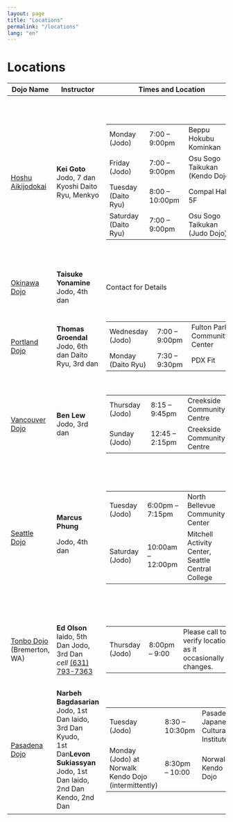 ```yaml
---
layout: page
title: "Locations"
permalink: "/locations"
lang: "en"
---
```


<h1 class="entry-title">Locations</h1>

<table class="c-location-table">
   <thead>
      <tr>
         <th>Dojo Name</th>
         <th>Instructor</th>
         <th>Times and Location</th>
         <th>Cost</th>
         <th>Notes</th>
      </tr>
   </thead>
   <tbody>
      <tr>
         <td><a href="#contactUs">Hoshu Aikijodokai</a></td>
         <td><strong>Kei Goto</strong> Jodo, 7 dan Kyoshi Daito Ryu, Menkyo</td>
         <td>
            <table>
               <tbody>
                  <tr>
                     <td>Monday (Jodo)</td>
                     <td>7:00 – 9:00pm</td>
                     <td>Beppu Hokubu Kominkan</td>
                  </tr>
                  <tr>
                     <td>Friday (Jodo)</td>
                     <td>7:00 – 9:00pm</td>
                     <td>Osu Sogo Taikukan (Kendo Dojo)</td>
                  </tr>
                  <tr>
                     <td>Tuesday (Daito Ryu)</td>
                     <td>8:00 – 10:00pm</td>
                     <td>Compal Hall 5F</td>
                  </tr>
                  <tr>
                     <td>Saturday (Daito Ryu)</td>
                     <td>7:00 – 9:00pm</td>
                     <td>Osu Sogo Taikukan (Judo&nbsp;Dojo)</td>
                  </tr>
               </tbody>
            </table>
         </td>
         <td>5,000 yen per month for both or 3,000 yen for&nbsp;one art.</td>
         <td>
            <table>
               <tbody>
                  <tr>
                     <td>
                        <a href="https://www.google.com/maps/place/%E5%88%A5%E5%BA%9C%E5%B8%82%E5%8C%97%E9%83%A8%E5%9C%B0%E5%8C%BA%E5%85%AC%E6%B0%91%E9%A4%A8/@33.3197,131.4992996,15z/data=!4m2!3m1!1s0x0:0x6f4580d5ece24bbe">Beppu Hokubu Kominkan </a>6-54 Shoningahamacho, Beppu, Oita Prefecture 874-0023, Japan
                     </td>
                  </tr>
                  <tr>
                     <td>
                        <a href="https://www.google.com/maps/place/Osu+Sports+Park/@33.3198414,131.4380145,12z/data=!4m5!1m2!2m1!1z57eP5ZCI6YGL5YuV5YWs5ZyS!3m1!1s0x35469fb9644fc6ed:0xc16011fad11cdb51">Osu Sogo Taikukan </a>1 Aobamachi, Oita, Oita Prefecture 870-0908, Japan
                     </td>
                  </tr>
                  <tr>
                     <td>
                        <a href="https://www.google.com/maps/place/%E3%82%B3%E3%83%B3%E3%83%91%E3%83%AB%E3%83%9B%E3%83%BC%E3%83%AB/@33.2353682,131.6088859,17z/data=!3m1!4b1!4m2!3m1!1s0x35469f7aa735032f:0x117517ede5970536">Compal Hall Judo Dojo </a>1 Chome-5-38 Funaimachi, Oita, Oita Prefecture 870-0021, Japan
                     </td>
                  </tr>
               </tbody>
            </table>
         </td>
      </tr>
      <tr>
         <td><a href="#contactUs">Okinawa Dojo</a></td>
         <td><strong>Taisuke Yonamine</strong> Jodo, 4th dan</td>
         <td>Contact for Details</td>
         <td>Contact for Details</td>
         <td>Naha, Okinawa, Japan Contact for Details</td>
      </tr>
      <tr>
         <td><a href="#contactUs">Portland Dojo</a></td>
         <td><strong>Thomas Groendal</strong> Jodo, 6th dan Daito Ryu, 3rd dan</td>
         <td>
            <table>
               <tbody>
                  <tr>
                     <td>Wednesday (Jodo)</td>
                     <td>7:00 – 9:00pm</td>
                     <td>Fulton Park Community Center</td>
                  </tr>
                  <tr>
                     <td>Monday (Daito Ryu)</td>
                     <td>7:30 – 9:30pm</td>
                     <td>PDX Fit</td>
                  </tr>
               </tbody>
            </table>
         </td>
         <td>
            $50 per month inclusive
            <p></p>
            <form action="https://www.paypal.com/cgi-bin/webscr?cmd=_s-xclick&amp;hosted_button_id=AXVY4CKK895N8" method="post" target="_top"><br>
               <a href="https://www.paypal.com/cgi-bin/webscr?cmd=_s-xclick&amp;hosted_button_id=AXVY4CKK895N8" target="_blank"><input alt="PayPal - The safer, easier way to pay online!" name="submit" src="https://www.paypalobjects.com/en_US/i/btn/btn_subscribeCC_LG.gif" type="image"></a><br>
               <img src="https://www.paypalobjects.com/en_US/i/scr/pixel.gif" alt="" width="1" height="1" border="0" scale="0"><br>
            </form>
         </td>
         <td>
            <a href="https://www.google.co.jp/maps/place/Fulton+Park+Community+Center/@45.4709182,-122.6789167,15z/data=!4m2!3m1!1s0x0:0xeb68d6fc5505a607">Fulton Park Community Center </a>68 SW Miles St, Portland, OR 97219, United States<br>
            <a href="https://www.facebook.com/PDXFit-1413771992226005/">PDX Fit </a>9212 SE Ramona St, Portland, Oregon 97266, United States
         </td>
      </tr>
      <tr>
         <td><a href="#contactUs">Vancouver Dojo</a></td>
         <td><strong>Ben Lew</strong> Jodo, 3rd dan</td>
         <td>
            <table>
               <tbody>
                  <tr>
                     <td>Thursday (Jodo)</td>
                     <td>8:15 – 9:45pm</td>
                     <td>Creekside Community Centre</td>
                  </tr>
                  <tr>
                     <td>Sunday (Jodo)</td>
                     <td>12:45 – 2:15pm</td>
                     <td>Creekside Community Centre</td>
                  </tr>
               </tbody>
            </table>
         </td>
         <td>Jodo fees are $15 drop in; $100 per 2 month session</td>
         <td>
            Jodo practice is at<br>
            <a href="https://www.google.co.jp/maps/place/Creekside+Community+Recreation+Centre/@49.2716855,-123.1054382,15z/data=!4m2!3m1!1s0x0:0xb9cf1a82159f6593">Creekside Community Centre</a><br>
            1 Athletes Way Vancouver, BC V5Y 0B1, Canada.
         </td>
      </tr>
      <tr>
         <td><a href="#contactUs">Seattle Dojo</a></td>
         <td>
            <div><strong>Marcus Phung</strong></div>
            <p>        Jodo, 4th dan
            </p>
         </td>
         <td>
            <table>
               <tbody>
                  <tr>
                     <td>Tuesday (Jodo)</td>
                     <td>6:00pm – 7:15pm</td>
                     <td>North Bellevue Community Center</td>
                  </tr>
                  <tr>
                     <td>Saturday (Jodo)</td>
                     <td>10:00am – 12:00pm</td>
                     <td>Mitchell Activity Center, Seattle Central College</td>
                  </tr>
               </tbody>
            </table>
         </td>
         <td>
            $50/month, $15 drop-in
            <p></p>
            <form action="https://www.paypal.com/cgi-bin/webscr" method="post" target="_top">
               <input type="hidden" name="cmd" value="_s-xclick"><br>
               <input type="hidden" name="hosted_button_id" value="YV9RE5XFAN6KS"><br>
               <input type="image" src="https://www.paypalobjects.com/en_US/i/btn/btn_subscribeCC_LG.gif" border="0" name="submit" alt="PayPal - The safer, easier way to pay online!"><br>
               <img alt="" border="0" src="https://www.paypalobjects.com/en_US/i/scr/pixel.gif" width="1" height="1" scale="0"><br>
            </form>
         </td>
         <td>
            <div>
               <a href="https://www.google.co.jp/maps/place/4063+148th+Ave+NE,+Bellevue,+WA+98009,+USA/data=!4m2!3m1!1s0x54906d6b250f6d75:0x958575e40e2a19ca?sa=X&amp;ved=0CBwQ8gEwAGoVChMIj9q9gv30yAIVF-RjCh13lQMb">North Bellevue Community Center</a><br>
               (Craft Room)
            </div>
            <p>        4063 148th Ave NE Bellevue, WA 98009, United States</p>
            <div>
               <a href="https://www.google.co.jp/maps/place/Mitchell+Activity+Center/@47.6169992,-122.3225553,17z/data=!3m1!4b1!4m5!3m4!1s0x54906acd2615ba87:0x219d8fe390d08fc4!8m2!3d47.6169956!4d-122.3203666">Mitchell Activity Center</a><br>
               (Dance Studio), Seattle Central College
            </div>
            <p>        1718 Broadway, Seattle, WA 98122, United States
            </p>
         </td>
      </tr>
      <tr>
         <td>
            <a href="http://swordsandsticks.com">Tonbo Dojo</a> (Bremerton, WA)
         </td>
         <td>
            <strong>Ed Olson</strong><br>
            Iaido, 5th Dan Jodo, 3rd Dan<br>
            <i>cell</i> <a href="tel:16317937363">(631) 793-7363</a>
         </td>
         <td>
            <table>
               <tbody>
                  <tr>
                     <td>Thursday (Jodo)</td>
                     <td>8:00pm – 9:00</td>
                     <td>
                        Please call to verify location, as it occasionally changes.
                     </td>
                  </tr>
               </tbody>
            </table>
         </td>
         <td>
            See the<br>
            <a href="http://swordsandsticks.com/schedule-and-fees">Tonbo Dojo site</a> for fees
         </td>
         <td>
            <a href="https://www.google.ca/maps/place/130+Marion+Ave+N,+Bremerton,+WA+98312,+USA/@47.5642773,-122.6646213,17z/data=!3m1!4b1!4m8!1m2!2m1!1s130+Marion+Ave.+Bremerton,+WA+United+States!3m4!1s0x54903711d507db45:0xf1180247a4e65f2d!8m2!3d47.5642737!4d-122.6624273">Bremerton School Administration Building</a>, but sometimes at<br>
            <a href="https://www.google.ca/maps/place/Chico+Alliance+Church/@47.5985932,-122.710919,17z/data=!3m1!4b1!4m5!3m4!1s0x549030c4a1c1743f:0x9447b700de855291!8m2!3d47.5985932!4d-122.7087303">Chico Alliance Church, Chico</a>. Call us to verify our next training location.
         </td>
      </tr>
      <tr>
         <td><a href="#contactUs">Pasadena Dojo</a></td>
         <td>
            <strong>Narbeh Bagdasarian</strong> Jodo, 1st Dan Iaido, 3rd Dan Kyudo,<br>
            1st Dan<strong>Levon Sukiassyan</strong> Jodo, 1st Dan Iaido, 2nd Dan<br>
            Kendo, 2nd Dan
         </td>
         <td>
            <table>
               <tbody>
                  <tr>
                     <td>Tuesday (Jodo)</td>
                     <td>8:30 – 10:30pm</td>
                     <td>Pasadena Japanese Cultural Institute</td>
                  </tr>
                  <tr>
                     <td>Monday (Jodo) at Norwalk Kendo Dojo (intermittently)</td>
                     <td>8:30pm – 10:00</td>
                     <td>Norwalk Kendo Dojo</td>
                  </tr>
               </tbody>
            </table>
         </td>
         <td>
            No cost if one is a member of AUSKF or Southern California Kendo
            <br>
            Federation
         </td>
         <td>
            <div>
               <a href="http://www.pjci.org/">Pasadena Japanese Cultural Institute</a>
            </div>
            <p>595 Lincoln Ave # 201 Pasadena, CA 91103, United States</p>
            <p>
               <a href="http://www.eanet.com/norwalk/">Norwalk Kendo Dojo</a>
               <br>
               Southeast Japanese Community Center 14615 Gridley Road, Norwalk, CA
               <br>
               90650
            </p>
         </td>
      </tr>
   </tbody>
</table>
